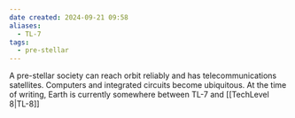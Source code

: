 ```yaml
---
date created: 2024-09-21 09:58
aliases:
  - TL-7
tags:
  - pre-stellar
---
```


A pre-stellar society can reach orbit reliably and has telecommunications satellites. Computers and integrated circuits become ubiquitous. At the time of writing, Earth is currently somewhere between TL-7 and [[TechLevel 8|TL-8]]